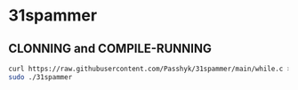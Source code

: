 # 31spammer

## CLONNING and COMPILE-RUNNING

```sh
curl https://raw.githubusercontent.com/Passhyk/31spammer/main/while.c >while.c && sudo gcc while.c -o 31spammer &&
sudo ./31spammer
```
